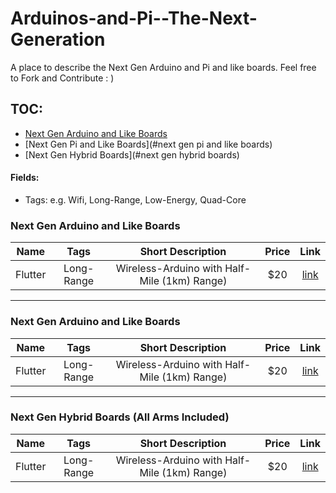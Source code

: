 Arduinos-and-Pi--The-Next-Generation
====================================

A place to describe the Next Gen Arduino and Pi and like boards. Feel free to Fork and Contribute : )



TOC:
----

* [Next Gen Arduino and Like Boards](#next-gen-arduino-and-like-boards)
* [Next Gen Pi and Like Boards](#next gen pi and like boards)
* [Next Gen Hybrid Boards](#next gen hybrid boards)

#### Fields:

* Tags: e.g. Wifi, Long-Range, Low-Energy, Quad-Core




### Next Gen Arduino and Like Boards

| Name | Tags | Short Description | Price | Link |
| :---: | :---: | :---: | :---: | :---: |
| Flutter | Long-Range | Wireless-Arduino with Half-Mile (1km) Range) | $20 | [link](https://www.kickstarter.com/projects/flutterwireless/flutter-20-wireless-arduino-with-half-mile-1km-ran) |


<!-- |Format for additioanl entries -->
<!-- | Name | Tags | Short Description | Price | Link | -->

---


### Next Gen Arduino and Like Boards

| Name | Tags | Short Description | Price | Link |
| :---: | :---: | :---: | :---: | :---: |
| Flutter | Long-Range | Wireless-Arduino with Half-Mile (1km) Range) | $20 | [link](https://www.kickstarter.com/projects/flutterwireless/flutter-20-wireless-arduino-with-half-mile-1km-ran) |


<!-- |Format for additioanl entries -->
<!-- | Name | Tags | Short Description | Price | Link | -->

---


### Next Gen Hybrid Boards (All Arms Included)

| Name | Tags | Short Description | Price | Link |
| :---: | :---: | :---: | :---: | :---: |
| Flutter | Long-Range | Wireless-Arduino with Half-Mile (1km) Range) | $20 | [link](https://www.kickstarter.com/projects/flutterwireless/flutter-20-wireless-arduino-with-half-mile-1km-ran) |


<!-- |Format for additioanl entries -->
<!-- | Name | Tags | Short Description | Price | Link | -->

